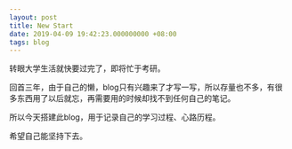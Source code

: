 ```yaml
---
layout: post
title: New Start
date: 2019-04-09 19:42:23.000000000 +08:00
tags: blog
---
```


转眼大学生活就快要过完了，即将忙于考研。

回首三年，由于自己的懒，blog只有兴趣来了才写一写，所以存量也不多，有很多东西用了以后就忘，再需要用的时候却找不到任何自己的笔记。

所以今天搭建此blog，用于记录自己的学习过程、心路历程。

希望自己能坚持下去。